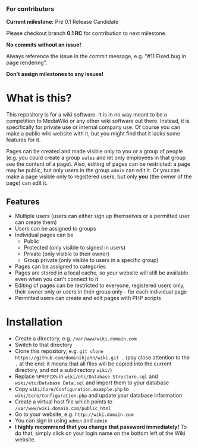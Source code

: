 ### For contributors

**Current milestone:** Pre 0.1 Release Candidate

Please checkout branch **0.1 RC** for contribution to next milestone.

**No commits without an issue!**

Always reference the issue in the commit message, e.g. "#11 Fixed bug in page rendering".

**Don't assign milestones to any issues!**

# What is this?

This repository is for a wiki software. It is in no way meant to be a competition to MediaWiki or any other wiki software out there. Instead, it is specifically for private use or internal company use. Of course you can make a public wiki website with it, but you might find that it lacks some features for it.

Pages can be created and made visible only to you or a group of people (e.g. you could create a group `sales` and let only employees in that group see the content of a page). Also, editing of pages can be restricted: a page may be public, but only users in the group `admin` can edit it. Or you can make a page visible only to registered users, but only **you** (the owner of the page) can edit it.

## Features

* Multiple users (users can either sign up themselves or a permitted user can create them)
* Users can be assigned to groups
* Individual pages can be
	* Public
	* Protected (only visible to signed in users)
	* Private (only visible to their owner)
	* Group private (only visible to users in a specific group)
* Pages can be assigned to categories
* Pages are stored in a local cache, so your website will still be available even when you can't connect to it
* Editing of pages can be restricted to everyone, registered users only, their owner only or users in their group only - for each individual page
* Permitted users can create and edit pages with PHP scripts

# Installation

* Create a directory, e.g. `/var/www/wiki.domain.com`
* Switch to that directory
* Clone this repository, e.g. `git clone https://github.com/dominikjahn/wiki.git .` (pay close attention to the `.` at the end: it means that all files will be copied into the current directory, and not a subdirectory `wiki/`)
* Replace `%PREFIX%` in `wiki/etc/Database Structure.sql` and `wiki/etc/Database Data.sql` and import them to your database
* Copy `wiki/Core/Configuration.example.php` to `wiki/Core/Configuration.php` and update your database information
* Create a virtual host file which points to `/var/www/wiki.domain.com/public_html`
* Go to your website, e.g. `http://wiki.domain.com`
* You can sign in using `admin` and `admin`
* **I highly recommend that you change that password immediately!** To do that, simply click on your login name on the bottom left of the Wiki website.